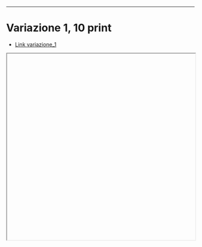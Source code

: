 
----

# Variazione 1, 10 print


* [Link variazione_1](https://editor.p5js.org/SofiaMontanari/full/zUSZ1IUhR)

<iframe  width="100%" height="500" >
        
https://user-images.githubusercontent.com/101251566/175809547-f1d72a6d-9a9b-4c37-8f67-374e695adb0e.mp4


